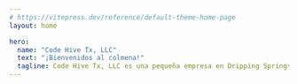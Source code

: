 ```yaml
---
# https://vitepress.dev/reference/default-theme-home-page
layout: home

hero:
  name: "Code Hive Tx, LLC"
  text: "¡Bienvenidos al colmena!"
  tagline: Code Hive Tx, LLC es una pequeña empresa en Dripping Springs, Texas, EE. UU.
---
```


